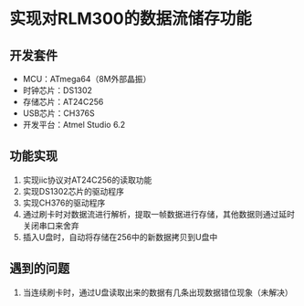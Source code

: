 # 实现对RLM300的数据流储存功能



## 开发套件

+ MCU：ATmega64（8M外部晶振）
+ 时钟芯片：DS1302
+ 存储芯片：AT24C256
+ USB芯片：CH376S
+ 开发平台：Atmel Studio 6.2



## 功能实现

1. 实现iic协议对AT24C256的读取功能
2. 实现DS1302芯片的驱动程序
3. 实现CH376的驱动程序
4. 通过刷卡时对数据流进行解析，提取一帧数据进行存储，其他数据则通过延时关闭串口来舍弃
5. 插入U盘时，自动将存储在256中的新数据拷贝到U盘中



## 遇到的问题

1. 当连续刷卡时，通过U盘读取出来的数据有几条出现数据错位现象（未解决）



